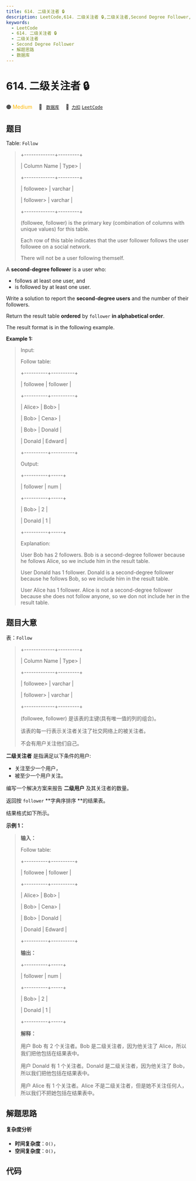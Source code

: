 ```yaml
---
title: 614. 二级关注者 🔒
description: LeetCode,614. 二级关注者 🔒,二级关注者,Second Degree Follower,解题思路,数据库
keywords:
  - LeetCode
  - 614. 二级关注者 🔒
  - 二级关注者
  - Second Degree Follower
  - 解题思路
  - 数据库
---
```


# 614. 二级关注者 🔒

🟠 <font color=#ffb800>Medium</font>&emsp; 🔖&ensp; [`数据库`](/tag/database.md)&emsp; 🔗&ensp;[`力扣`](https://leetcode.cn/problems/second-degree-follower) [`LeetCode`](https://leetcode.com/problems/second-degree-follower)

## 题目

Table: `Follow`

> 
> 
> 
> 
> 
> +-------------+---------+
> 
> | Column Name | Type> 
> |
> 
> +-------------+---------+
> 
> | followee> 
> | varchar |
> 
> | follower> 
> | varchar |
> 
> +-------------+---------+
> 
> (followee, follower) is the primary key (combination of columns with unique values) for this table.
> 
> Each row of this table indicates that the user follower follows the user followee on a social network.
> 
> There will not be a user following themself.
> 
> 



A **second-degree follower** is a user who:

  * follows at least one user, and
  * is followed by at least one user.

Write a solution to report the **second-degree users** and the number of their
followers.

Return the result table **ordered** by `follower` **in alphabetical order**.

The result format is in the following example.



**Example 1:**

> Input: 
> 
> Follow table:
> 
> +----------+----------+
> 
> | followee | follower |
> 
> +----------+----------+
> 
> | Alice> 
> | Bob> 
>   |
> 
> | Bob> 
>   | Cena> 
>  |
> 
> | Bob> 
>   | Donald   |
> 
> | Donald   | Edward   |
> 
> +----------+----------+
> 
> Output: 
> 
> +----------+-----+
> 
> | follower | num |
> 
> +----------+-----+
> 
> | Bob> 
>   | 2   |
> 
> | Donald   | 1   |
> 
> +----------+-----+
> 
> Explanation: 
> 
> User Bob has 2 followers. Bob is a second-degree follower because he follows Alice, so we include him in the result table.
> 
> User Donald has 1 follower. Donald is a second-degree follower because he follows Bob, so we include him in the result table.
> 
> User Alice has 1 follower. Alice is not a second-degree follower because she does not follow anyone, so we don not include her in the result table.
> 
> 


## 题目大意

表：`Follow`

> 
> 
> 
> 
> 
> +-------------+---------+
> 
> | Column Name | Type> 
> |
> 
> +-------------+---------+
> 
> | followee> 
> | varchar |
> 
> | follower> 
> | varchar |
> 
> +-------------+---------+
> 
> (followee, follower) 是该表的主键(具有唯一值的列的组合)。
> 
> 该表的每一行表示关注者关注了社交网络上的被关注者。
> 
> 不会有用户关注他们自己。
> 
> 



**二级关注者** 是指满足以下条件的用户:

  * 关注至少一个用户，
  * 被至少一个用户关注。

编写一个解决方案来报告 **二级用户** 及其关注者的数量。

返回按 `follower` **字典序排序  **的结果表。

结果格式如下所示。



**示例 1：**

> 
> 
> 
> 
> 
> **输入：**
> 
> Follow table:
> 
> +----------+----------+
> 
> | followee | follower |
> 
> +----------+----------+
> 
> | Alice> 
> | Bob> 
>   |
> 
> | Bob> 
>   | Cena> 
>  |
> 
> | Bob> 
>   | Donald   |
> 
> | Donald   | Edward   |
> 
> +----------+----------+
> 
> **输出：**
> 
> +----------+-----+
> 
> | follower | num |
> 
> +----------+-----+
> 
> | Bob> 
>   | 2   |
> 
> | Donald   | 1   |
> 
> +----------+-----+
> 
> **解释：**
> 
> 用户 Bob 有 2 个关注者。Bob 是二级关注者，因为他关注了 Alice，所以我们把他包括在结果表中。
> 
> 用户 Donald 有 1 个关注者。Donald 是二级关注者，因为他关注了 Bob，所以我们把他包括在结果表中。
> 
> 用户 Alice 有 1 个关注者。Alice 不是二级关注者，但是她不关注任何人，所以我们不把她包括在结果表中。


## 解题思路

#### 复杂度分析

- **时间复杂度**：`O()`，
- **空间复杂度**：`O()`，

## 代码

```javascript

```